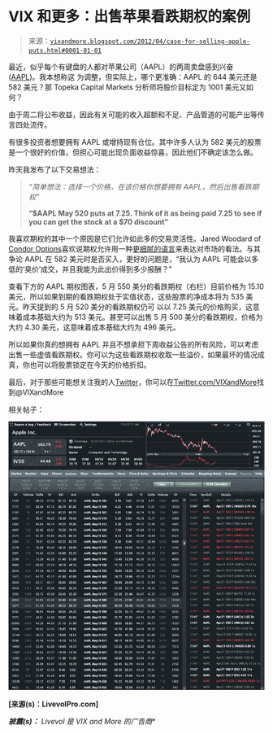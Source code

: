 <!--yml

category: 未分类

date: 2024-05-18 16:32:16

-->

# VIX 和更多：出售苹果看跌期权的案例

> 来源：[`vixandmore.blogspot.com/2012/04/case-for-selling-apple-puts.html#0001-01-01`](http://vixandmore.blogspot.com/2012/04/case-for-selling-apple-puts.html#0001-01-01)

最近，似乎每个有键盘的人都对苹果公司（AAPL）的两周卖盘感到兴奋 ([AAPL](http://vixandmore.blogspot.com/search/label/AAPL))。我本想称这 为调整，但实际上，哪个更准确：AAPL 的 644 美元还是 582 美元？那 Topeka Capital Markets 分析师将股价目标定为 1001 美元又如何？

由于周二将公布收益，因此有关可能的收入超额和不足、产品管道的可能产出等传言四处流传。

有很多投资者想要拥有 AAPL 或增持现有仓位。其中许多人认为 582 美元的股票是一个很好的价值，但担心可能出现负面收益惊喜，因此他们不确定该怎么做。

昨天我发布了以下交易想法：

> *“简单想法：选择一个价格，在该价格你想要拥有 AAPL，然后出售看跌期权”*
> 
> **“$AAPL May 520 puts at 7.25\. Think of it as being paid 7.25 to see if you can get the stock at a $70 discount”**

我喜欢期权的其中一个原因是它们允许如此多的交易灵活性。Jared Woodard of [Condor Options](http://condoroptions.com/)喜欢说期权允许用一种[更细腻的语言](http://condoroptions.com/2011/09/08/what-options-are-good-for/)来表达对市场的看法。与其争论 AAPL 在 582 美元时是否买入，更好的问题是，“我认为 AAPL 可能会以多低的‘臭价’成交，并且我能为此出价得到多少报酬？”

查看下方的 AAPL 期权图表，5 月 550 美分的看跌期权（右栏）目前价格为 15.10 美元，所以如果到期的看跌期权处于实值状态，这些股票的净成本将为 535 美元。昨天提到的 5 月 520 美分的看跌期权仍可 以以 7.25 美元的价格购买，这意味着成本基础大约为 513 美元。甚至可以出售 5 月 500 美分的看跌期权，价格为大约 4.30 美元，这意味着成本基础大约为 496 美元。

所以如果你真的想拥有 AAPL 并且不想承担下周收益公告的所有风险，可以考虑出售一些虚值看跌期权。你可以为这些看跌期权收取一些溢价，如果最坏的情况成真，你也可以将股票锁定在今天的价格折扣。

最后，对于那些可能想关注我的人[Twitter](http://vixandmore.blogspot.com/search/label/Twitter)，你可以在[Twitter.com/VIXandMore](http://twitter.com/VIXandMore)找到@VIXandMore

相关帖子：

![图](img/06cadb8c68ea59e754db3994d7d4a1e8.png)

**[来源(s)：LivevolPro.com]**

***披露(s)：*** *Livevol 是 VIX and More 的广告商**
